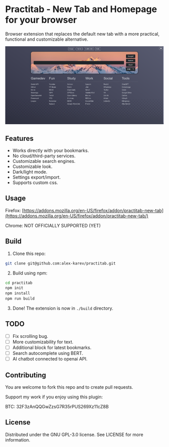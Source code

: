 # Practitab - New Tab and Homepage for your browser

Browser extension that replaces the default new tab with a more practical, functional and customizable alternative.

![Practitab - New Tab extension](https://github.com/alex-karev/practitab/raw/main/preview1.png)

## Features

- Works directly with your bookmarks. 
- No cloud/third-party services.
- Customizable search engines.
- Customizable look.
- Dark/light mode.
- Settings export/import.
- Supports custom css.

## Usage

Firefox: [https://addons.mozilla.org/en-US/firefox/addon/practitab-new-tab](https://addons.mozilla.org/en-US/firefox/addon/practitab-new-tab/)

Chrome: NOT OFFICIALLY SUPPORTED (YET)

## Build

1. Clone this repo:

```bash
git clone git@github.com:alex-karev/practitab.git
```

2. Build using npm:

```bash
cd practitab
npm init
npm install
npm run build
``` 

3. Done! The extension is now in `./build` directory.

## TODO

- [ ] Fix scrolling bug. 
- [ ] More customizability for text.
- [ ] Additional block for latest bookmarks.
- [ ] Search autocomplete using BERT.
- [ ] AI chatbot connected to openai API.

## Contributing

You are welcome to fork this repo and to create pull requests.

Support my work if you enjoy using this plugin:

BTC: 32F3zAnQQGwZzsG7R35rPUS269Xz11cZ8B

## License

Distributed under the GNU GPL-3.0 license. See LICENSE for more information.
